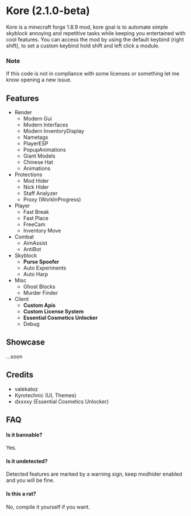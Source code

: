 # Kore (2.1.0-beta)

Kore is a minecraft forge 1.8.9 mod, kore goal is to automate simple skyblock annoying and repetitive tasks while keeping you entertained with cool features. 
You can access the mod by using the default keybind (right shift), to set a custom keybind hold shift and left click a module.

### Note

If this code is not in compliance with some licenses or something let me know opening a new issue.

## Features

- Render
  - Modern Gui
  - Modern Interfaces
  - Modern InventoryDisplay
  - Nametags
  - PlayerESP
  - PopupAnimations
  - Giant Models
  - Chinese Hat
  - Animations
- Protections
  - Mod Hider
  - Nick Hider
  - Staff Analyzer
  - Proxy (WorkInProgress)
- Player
  - Fast Break
  - Fast Place
  - FreeCam
  - Inventory Move
- Combat
  - AimAssist
  - AntiBot
- Skyblock
  - **Purse Spoofer**
  - Auto Experiments
  - Auto Harp
- Misc
  - Ghost Blocks
  - Murder Finder
- Client
  - **Custom Apis**
  - **Custom License System**
  - **Essential Cosmetics Unlocker**
  - Debug


## Showcase

...soon

## Credits

- valekatoz
- Kyrotechnic (UI, Themes)
- dxxxxy (Essential Cosmetics Unlocker)

## FAQ

#### Is it bannable?

Yes.

#### Is it undetected?

Detected features are marked by a warning sign, keep modhider enabled and you will be fine.

#### Is this a rat?

No, compile it yourself if you want.

